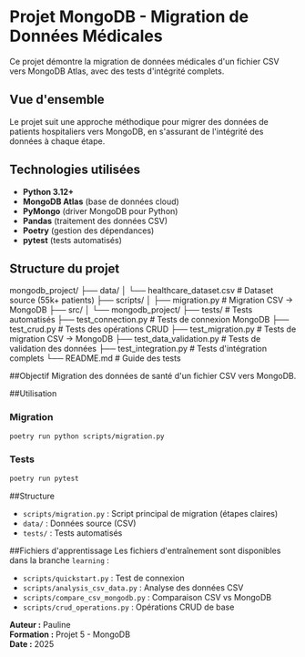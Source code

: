 # Projet MongoDB - Migration de Données Médicales

Ce projet démontre la migration de données médicales d'un fichier CSV vers MongoDB Atlas, avec des tests d'intégrité complets.

## Vue d'ensemble

Le projet suit une approche méthodique pour migrer des données de patients hospitaliers vers MongoDB, en s'assurant de l'intégrité des données à chaque étape.

## Technologies utilisées

- **Python 3.12+**
- **MongoDB Atlas** (base de données cloud)
- **PyMongo** (driver MongoDB pour Python)
- **Pandas** (traitement des données CSV)
- **Poetry** (gestion des dépendances)
- **pytest** (tests automatisés)

## Structure du projet
mongodb_project/
├── data/
│ └── healthcare_dataset.csv # Dataset source (55k+ patients)
├── scripts/
│ ├── migration.py # Migration CSV → MongoDB
├── src/
│ └── mongodb_project/
├── tests/                  # Tests automatisés
   ├── test_connection.py  # Tests de connexion MongoDB
   ├── test_crud.py        # Tests des opérations CRUD
   ├── test_migration.py   # Tests de migration CSV → MongoDB
   ├── test_data_validation.py # Tests de validation des données
   ├── test_integration.py # Tests d'intégration complets
   └── README.md           # Guide des tests


##Objectif
Migration des données de santé d'un fichier CSV vers MongoDB.

##Utilisation

### Migration
```bash
poetry run python scripts/migration.py
```

### Tests
```bash
poetry run pytest
```

##Structure
- `scripts/migration.py` : Script principal de migration (étapes claires)
- `data/` : Données source (CSV)
- `tests/` : Tests automatisés

##Fichiers d'apprentissage
Les fichiers d'entraînement sont disponibles dans la branche `learning` :
- `scripts/quickstart.py` : Test de connexion
- `scripts/analysis_csv_data.py` : Analyse des données CSV
- `scripts/compare_csv_mongodb.py` : Comparaison CSV vs MongoDB
- `scripts/crud_operations.py` : Opérations CRUD de base

**Auteur :** Pauline  
**Formation :** Projet 5 - MongoDB  
**Date :** 2025